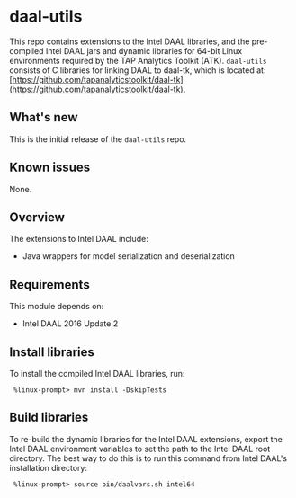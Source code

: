 # daal-utils

This repo contains extensions to the Intel DAAL libraries, and the pre-compiled Intel DAAL jars and dynamic libraries for 64-bit Linux environments required by the TAP Analytics Toolkit (ATK). `daal-utils` consists of C libraries for linking DAAL to daal-tk, which is located at: [https://github.com/tapanalyticstoolkit/daal-tk](https://github.com/tapanalyticstoolkit/daal-tk).

## What's new

This is the initial release of the `daal-utils` repo.

## Known issues

None.

## Overview
The extensions to Intel DAAL include:
* Java wrappers for model serialization and deserialization

## Requirements
This module depends on:
* Intel DAAL 2016 Update 2

## Install libraries
To install the compiled Intel DAAL libraries, run:

```
 %linux-prompt> mvn install -DskipTests
```

## Build libraries
To re-build the dynamic libraries for the Intel DAAL extensions, export the Intel DAAL environment variables to set the path to the Intel DAAL root directory. The best way to do this is to run this command from Intel DAAL's installation directory:

```
 %linux-prompt> source bin/daalvars.sh intel64
```
